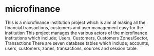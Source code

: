 # microfinance
This is a microfinance institution project which is aim at making all the financial transactions, customers and user management easy for the institution
This project manages the various actors of the microfinance institutions which include; Users, Customers, Customers Zones/Sector, Transactions
There are seven database tables which include; accounts, users, customers, zones, transactions, sources and session table.
